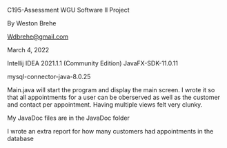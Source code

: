 C195-Assessment
WGU Software II Project

By Weston Brehe

Wdbrehe@gmail.com

March 4, 2022

Intellij IDEA 2021.1.1 (Community Edition) JavaFX-SDK-11.0.11

mysql-connector-java-8.0.25

Main.java will start the program and display the main screen.  I wrote it so that all appointments for a user can be oberserved as well as the customer and contact per appointment.  Having multiple views felt very clunky.

My JavaDoc files are in the JavaDoc folder

I wrote an extra report for how many customers had appointments in the database

